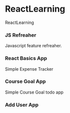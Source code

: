 # ReactLearning
ReactLearning

### JS Refreaher

Javascript feature refreaher.

### React Basics App

Simple Expense Tracker

### Course Goal App

Simple Course Goal todo app

### Add User App

